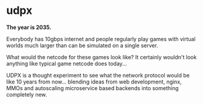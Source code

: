 # udpx

**The year is 2035.**

Everybody has 10gbps internet and people regularly play games with virtual worlds much larger than can be simulated on a single server.

What would the netcode for these games look like? It certainly wouldn't look anything like typical game netcode does today...

UDPX is a thought experiment to see what the network protocol would be like 10 years from now... blending ideas from web development, nginx, MMOs and autoscaling microservice based backends into something completely new.
